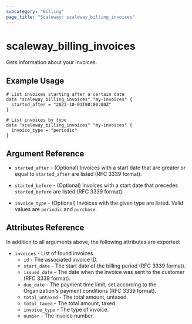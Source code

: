 ```yaml
---
subcategory: "Billing"
page_title: "Scaleway: scaleway_billing_invoices"
---
```


# scaleway_billing_invoices

Gets information about your Invoices.

## Example Usage

```hcl
# List invoices starting after a certain date
data "scaleway_billing_invoices" "my-invoices" {
  started_after = "2023-10-01T00:00:00Z"
}

# List invoices by type
data "scaleway_billing_invoices" "my-invoices" {
  invoice_type = "periodic"
}
```

## Argument Reference

- `started_after` - (Optional) Invoices with a start date that are greater or equal to `started_after` are listed (RFC 3339 format).

- `started_before` - (Optional) Invoices with a start date that precedes `started_before` are listed (RFC 3339 format).

- `invoice_type` - (Optional) Invoices with the given type are listed. Valid values are `periodic` and `purchase`.

## Attributes Reference

In addition to all arguments above, the following attributes are exported:

- `invoices` - List of found invoices
    - `id` - The associated invoice ID.
    - `start_date` - The start date of the billing period (RFC 3339 format).
    - `issued_date` - The date when the invoice was sent to the customer (RFC 3339 format).
    - `due_date` - The payment time limit, set according to the Organization's payment conditions (RFC 3339 format).
    - `total_untaxed` - The total amount, untaxed.
    - `total_taxed` - The total amount, taxed.
    - `invoice_type` - The type of invoice.
    - `number` - The invoice number.